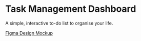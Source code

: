 # Task Management Dashboard
A simple, interactive to-do list to organise your life.

[Figma Design Mockup](https://www.figma.com/design/3jhehOV2ycHrYAki0lrGX2/To-Do?node-id=1-2&t=OoRPJhZvJ1eHEdcg-1)